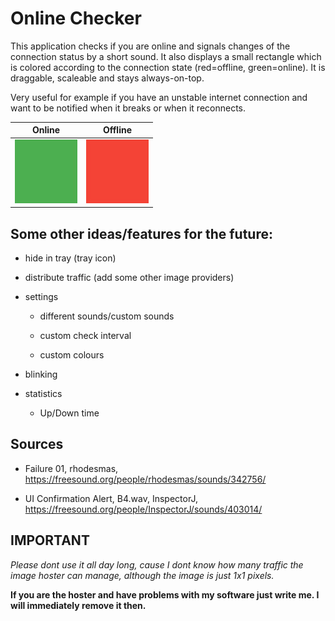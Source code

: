 Online Checker
==============

This application checks if you are online and signals changes of the connection
status by a short sound. It also displays a small rectangle which is colored
according to the connection state (red=offline, green=online). It is draggable,
scaleable and stays always-on-top.

Very useful for example if you have an unstable internet connection and want to
be notified when it breaks or when it reconnects.

|            Online             |              Offline              |
| :---------------------------: | :-------------------------------: |
| ![](documentation/online.png) | ![img](documentation/offline.png) |

Some other ideas/features for the future:
-----------------------------------------

-   hide in tray (tray icon)

-   distribute traffic (add some other image providers)

-   settings

    -   different sounds/custom sounds

    -   custom check interval

    -   custom colours

-   blinking

-   statistics

    -   Up/Down time

Sources
-------

-   Failure 01, rhodesmas, https://freesound.org/people/rhodesmas/sounds/342756/

-   UI Confirmation Alert, B4.wav, InspectorJ,
    https://freesound.org/people/InspectorJ/sounds/403014/



IMPORTANT
---------

*Please dont use it all day long, cause I dont know how many traffic the image
hoster can manage, although the image is just 1x1 pixels.*

**If you are the hoster and have problems with my software just write me. I will immediately remove it then.**
